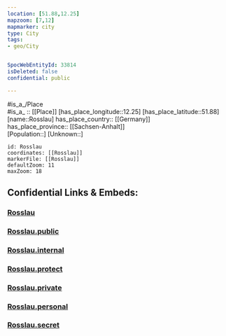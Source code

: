 ```yaml
---
location: [51.88,12.25] 
mapzoom: [7,12] 
mapmarker: city 
type: City
tags:
- geo/City


SpocWebEntityId: 33814
isDeleted: false
confidential: public

---
```

#is_a_/Place  
#is_a_ :: [[Place]] 
[has_place_longitude::12.25] 
[has_place_latitude::51.88] 
[name::Rosslau] 
has_place_country:: [[Germany]]  
has_place_province:: [[Sachsen-Anhalt]]  
[Population::] 
[Unknown::] 


```leaflet
id: Rosslau
coordinates: [[Rosslau]] 
markerFile: [[Rosslau]] 
defaultZoom: 11 
maxZoom: 18
```


## Confidential Links & Embeds: 

### [Rosslau](/_Standards/Earth/Continent/Europe/Europe~Central/Germany/Germany~East/Sachsen-Anhalt/counties~SA/Dessau-Roßlau/City/Rosslau.md) 

### [Rosslau.public](/_public/Earth/Continent/Europe/Europe~Central/Germany/Germany~East/Sachsen-Anhalt/counties~SA/Dessau-Roßlau/City/Rosslau.public.md) 

### [Rosslau.internal](/_internal/Earth/Continent/Europe/Europe~Central/Germany/Germany~East/Sachsen-Anhalt/counties~SA/Dessau-Roßlau/City/Rosslau.internal.md) 

### [Rosslau.protect](/_protect/Earth/Continent/Europe/Europe~Central/Germany/Germany~East/Sachsen-Anhalt/counties~SA/Dessau-Roßlau/City/Rosslau.protect.md) 

### [Rosslau.private](/_private/Earth/Continent/Europe/Europe~Central/Germany/Germany~East/Sachsen-Anhalt/counties~SA/Dessau-Roßlau/City/Rosslau.private.md) 

### [Rosslau.personal](/_personal/Earth/Continent/Europe/Europe~Central/Germany/Germany~East/Sachsen-Anhalt/counties~SA/Dessau-Roßlau/City/Rosslau.personal.md) 

### [Rosslau.secret](/_secret/Earth/Continent/Europe/Europe~Central/Germany/Germany~East/Sachsen-Anhalt/counties~SA/Dessau-Roßlau/City/Rosslau.secret.md)

